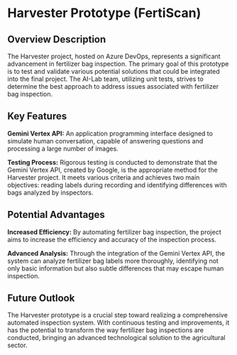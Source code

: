 # Harvester Prototype (FertiScan)

## Overview Description
The Harvester project, hosted on Azure DevOps, represents a significant advancement in fertilizer bag inspection. The primary goal of this prototype is to test and validate various potential solutions that could be integrated into the final project. The AI-Lab team, utilizing unit tests, strives to determine the best approach to address issues associated with fertilizer bag inspection.

## Key Features

**Gemini Vertex API:** An application programming interface designed to simulate human conversation, capable of answering questions and processing a large number of images.

**Testing Process:** Rigorous testing is conducted to demonstrate that the Gemini Vertex API, created by Google, is the appropriate method for the Harvester project. It meets various criteria and achieves two main objectives: reading labels during recording and identifying differences with bags analyzed by inspectors.

## Potential Advantages

**Increased Efficiency:** By automating fertilizer bag inspection, the project aims to increase the efficiency and accuracy of the inspection process.

**Advanced Analysis:** Through the integration of the Gemini Vertex API, the system can analyze fertilizer bag labels more thoroughly, identifying not only basic information but also subtle differences that may escape human inspection.

## Future Outlook
The Harvester prototype is a crucial step toward realizing a comprehensive automated inspection system. With continuous testing and improvements, it has the potential to transform the way fertilizer bag inspections are conducted, bringing an advanced technological solution to the agricultural sector.
